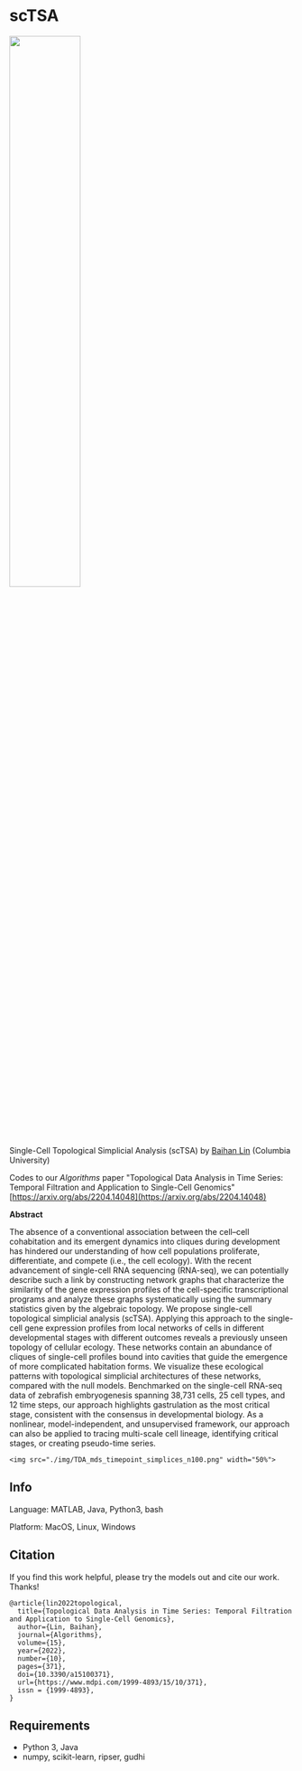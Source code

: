 # scTSA

<img src="./img/tSNE_TDA_timepoints_c40.png" width="50%">

Single-Cell Topological Simplicial Analysis (scTSA) by [Baihan Lin](https://www.neuroinference.com/) (Columbia University)

Codes to our *Algorithms* paper "Topological Data Analysis in Time Series: Temporal Filtration and Application to Single-Cell Genomics" [https://arxiv.org/abs/2204.14048](https://arxiv.org/abs/2204.14048)

**Abstract**

The absence of a conventional association between the cell–cell cohabitation and its emergent dynamics into cliques during development has hindered our understanding of how cell populations proliferate, differentiate, and compete (i.e., the cell ecology). With the recent advancement of single-cell RNA sequencing (RNA-seq), we can potentially describe such a link by constructing network graphs that characterize the similarity of the gene expression profiles of the cell-specific transcriptional programs and analyze these graphs systematically using the summary statistics given by the algebraic topology. We propose single-cell topological simplicial analysis (scTSA). Applying this approach to the single-cell gene expression profiles from local networks of cells in different developmental stages with different outcomes reveals a previously unseen topology of cellular ecology. These networks contain an abundance of cliques of single-cell profiles bound into cavities that guide the emergence of more complicated habitation forms. We visualize these ecological patterns with topological simplicial architectures of these networks, compared with the null models. Benchmarked on the single-cell RNA-seq data of zebrafish embryogenesis spanning 38,731 cells, 25 cell types, and 12 time steps, our approach highlights gastrulation as the most critical stage, consistent with the consensus in developmental biology. As a nonlinear, model-independent, and unsupervised framework, our approach can also be applied to tracing multi-scale cell lineage, identifying critical stages, or creating pseudo-time series. 


`<img src="./img/TDA_mds_timepoint_simplices_n100.png" width="50%">`

## Info

Language: MATLAB, Java, Python3, bash

Platform: MacOS, Linux, Windows

## Citation

If you find this work helpful, please try the models out and cite our work. Thanks!

```
@article{lin2022topological,
  title={Topological Data Analysis in Time Series: Temporal Filtration and Application to Single-Cell Genomics},
  author={Lin, Baihan},
  journal={Algorithms},
  volume={15},
  year={2022},
  number={10},
  pages={371},
  doi={10.3390/a15100371},
  url={https://www.mdpi.com/1999-4893/15/10/371},
  issn = {1999-4893},
}
```

## Requirements

* Python 3, Java
* numpy, scikit-learn, ripser, gudhi
